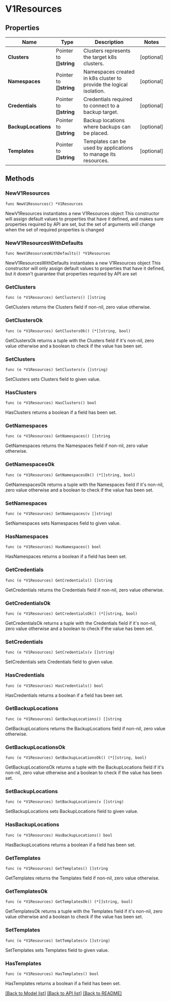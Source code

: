 # V1Resources

## Properties

Name | Type | Description | Notes
------------ | ------------- | ------------- | -------------
**Clusters** | Pointer to **[]string** | Clusters represents the target k8s clusters. | [optional] 
**Namespaces** | Pointer to **[]string** | Namespaces created in k8s cluster to provide the logical isolation. | [optional] 
**Credentials** | Pointer to **[]string** | Credentials required to connect to a backup target. | [optional] 
**BackupLocations** | Pointer to **[]string** | Backup locations where backups can be placed. | [optional] 
**Templates** | Pointer to **[]string** | Templates can be used by applications to manage its resources. | [optional] 

## Methods

### NewV1Resources

`func NewV1Resources() *V1Resources`

NewV1Resources instantiates a new V1Resources object
This constructor will assign default values to properties that have it defined,
and makes sure properties required by API are set, but the set of arguments
will change when the set of required properties is changed

### NewV1ResourcesWithDefaults

`func NewV1ResourcesWithDefaults() *V1Resources`

NewV1ResourcesWithDefaults instantiates a new V1Resources object
This constructor will only assign default values to properties that have it defined,
but it doesn't guarantee that properties required by API are set

### GetClusters

`func (o *V1Resources) GetClusters() []string`

GetClusters returns the Clusters field if non-nil, zero value otherwise.

### GetClustersOk

`func (o *V1Resources) GetClustersOk() (*[]string, bool)`

GetClustersOk returns a tuple with the Clusters field if it's non-nil, zero value otherwise
and a boolean to check if the value has been set.

### SetClusters

`func (o *V1Resources) SetClusters(v []string)`

SetClusters sets Clusters field to given value.

### HasClusters

`func (o *V1Resources) HasClusters() bool`

HasClusters returns a boolean if a field has been set.

### GetNamespaces

`func (o *V1Resources) GetNamespaces() []string`

GetNamespaces returns the Namespaces field if non-nil, zero value otherwise.

### GetNamespacesOk

`func (o *V1Resources) GetNamespacesOk() (*[]string, bool)`

GetNamespacesOk returns a tuple with the Namespaces field if it's non-nil, zero value otherwise
and a boolean to check if the value has been set.

### SetNamespaces

`func (o *V1Resources) SetNamespaces(v []string)`

SetNamespaces sets Namespaces field to given value.

### HasNamespaces

`func (o *V1Resources) HasNamespaces() bool`

HasNamespaces returns a boolean if a field has been set.

### GetCredentials

`func (o *V1Resources) GetCredentials() []string`

GetCredentials returns the Credentials field if non-nil, zero value otherwise.

### GetCredentialsOk

`func (o *V1Resources) GetCredentialsOk() (*[]string, bool)`

GetCredentialsOk returns a tuple with the Credentials field if it's non-nil, zero value otherwise
and a boolean to check if the value has been set.

### SetCredentials

`func (o *V1Resources) SetCredentials(v []string)`

SetCredentials sets Credentials field to given value.

### HasCredentials

`func (o *V1Resources) HasCredentials() bool`

HasCredentials returns a boolean if a field has been set.

### GetBackupLocations

`func (o *V1Resources) GetBackupLocations() []string`

GetBackupLocations returns the BackupLocations field if non-nil, zero value otherwise.

### GetBackupLocationsOk

`func (o *V1Resources) GetBackupLocationsOk() (*[]string, bool)`

GetBackupLocationsOk returns a tuple with the BackupLocations field if it's non-nil, zero value otherwise
and a boolean to check if the value has been set.

### SetBackupLocations

`func (o *V1Resources) SetBackupLocations(v []string)`

SetBackupLocations sets BackupLocations field to given value.

### HasBackupLocations

`func (o *V1Resources) HasBackupLocations() bool`

HasBackupLocations returns a boolean if a field has been set.

### GetTemplates

`func (o *V1Resources) GetTemplates() []string`

GetTemplates returns the Templates field if non-nil, zero value otherwise.

### GetTemplatesOk

`func (o *V1Resources) GetTemplatesOk() (*[]string, bool)`

GetTemplatesOk returns a tuple with the Templates field if it's non-nil, zero value otherwise
and a boolean to check if the value has been set.

### SetTemplates

`func (o *V1Resources) SetTemplates(v []string)`

SetTemplates sets Templates field to given value.

### HasTemplates

`func (o *V1Resources) HasTemplates() bool`

HasTemplates returns a boolean if a field has been set.


[[Back to Model list]](../README.md#documentation-for-models) [[Back to API list]](../README.md#documentation-for-api-endpoints) [[Back to README]](../README.md)


